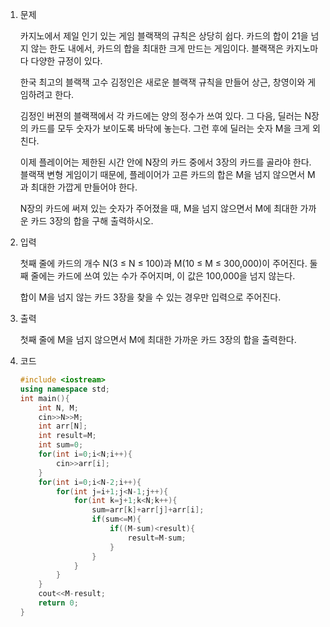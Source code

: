 1. 문제

   카지노에서 제일 인기 있는 게임 블랙잭의 규칙은 상당히 쉽다. 카드의 합이 21을 넘지 않는 한도 내에서, 카드의 합을 최대한 크게 만드는 게임이다. 블랙잭은 카지노마다 다양한 규정이 있다.

   한국 최고의 블랙잭 고수 김정인은 새로운 블랙잭 규칙을 만들어 상근, 창영이와 게임하려고 한다.

   김정인 버젼의 블랙잭에서 각 카드에는 양의 정수가 쓰여 있다. 그 다음, 딜러는 N장의 카드를 모두 숫자가 보이도록 바닥에 놓는다. 그런 후에 딜러는 숫자 M을 크게 외친다.

   이제 플레이어는 제한된 시간 안에 N장의 카드 중에서 3장의 카드를 골라야 한다. 블랙잭 변형 게임이기 때문에, 플레이어가 고른 카드의 합은 M을 넘지 않으면서 M과 최대한 가깝게 만들어야 한다.

   N장의 카드에 써져 있는 숫자가 주어졌을 때, M을 넘지 않으면서 M에 최대한 가까운 카드 3장의 합을 구해 출력하시오.

2. 입력

   첫째 줄에 카드의 개수 N(3 ≤ N ≤ 100)과 M(10 ≤ M ≤ 300,000)이 주어진다. 둘째 줄에는 카드에 쓰여 있는 수가 주어지며, 이 값은 100,000을 넘지 않는다.

   합이 M을 넘지 않는 카드 3장을 찾을 수 있는 경우만 입력으로 주어진다.

3. 출력

   첫째 줄에 M을 넘지 않으면서 M에 최대한 가까운 카드 3장의 합을 출력한다.

4. 코드

   ```c++
   #include <iostream>
   using namespace std;
   int main(){
       int N, M;
       cin>>N>>M;
       int arr[N];
       int result=M;
       int sum=0;
       for(int i=0;i<N;i++){
           cin>>arr[i];
       }
       for(int i=0;i<N-2;i++){
           for(int j=i+1;j<N-1;j++){
               for(int k=j+1;k<N;k++){
                   sum=arr[k]+arr[j]+arr[i];
                   if(sum<=M){
                       if((M-sum)<result){
                           result=M-sum;
                       }
                   }
               }
           }
       }
       cout<<M-result;
       return 0;
   }
   ```

   